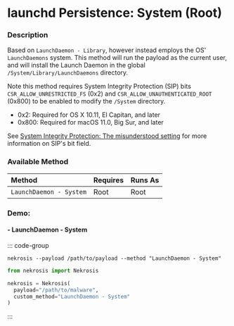 # launchd Persistence: System (Root)

### Description

Based on `LaunchDaemon - Library`, however instead employs the OS' `LaunchDaemons` system. This method will run the payload as the current user, and will install the Launch Daemon in the global `/System/Library/LaunchDaemons` directory.

Note this method requires System Integrity Protection (SIP) bits `CSR_ALLOW_UNRESTRICTED_FS` (0x2) and `CSR_ALLOW_UNAUTHENTICATED_ROOT` (0x800) to be enabled to modify the `/System` directory.

* 0x2: Required for OS X 10.11, El Capitan, and later
* 0x800: Required for macOS 11.0, Big Sur, and later

See [System Integrity Protection: The misunderstood setting](https://khronokernel.com/macos/2022/12/09/SIP.html) for more information on SIP's bit field.

### Available Method

| Method                       | Requires      | Runs As      |
|:-----------------------------|:--------------|:-------------|
| `LaunchDaemon - System`      | Root          | Root         |


### Demo:

#### - LaunchDaemon - System

::: code-group

```shell [Command Line]
nekrosis --payload /path/to/payload --method "LaunchDaemon - System"
```

```python [Python API]
from nekrosis import Nekrosis

nekrosis = Nekrosis(
  payload="/path/to/malware",
  custom_method="LaunchDaemon - System"
)
```

:::

![]()
